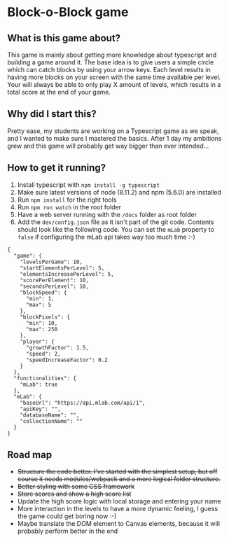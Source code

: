 # Block-o-Block game

## What is this game about?
This game is mainly about getting more knowledge about typescript and
building a game around it. The base idea is to give users a simple circle
which can catch blocks by using your arrow keys. Each level results in
having more blocks on your screen with the same time available per level.
Your will always be able to only play X amount of levels, which results
in a total score at the end of your game.

## Why did I start this?
Pretty ease, my students are working on a Typescript game as we speak,
and I wanted to make sure I mastered the basics. After 1 day my ambitions
grew and this game will probably get way bigger than ever intended...

## How to get it running?
1. Install typescript with `npm install -g typescript`
2. Make sure latest versions of node (8.11.2) and npm (5.6.0) are installed
3. Run `npm install` for the right tools
4. Run `npm run watch` in the root folder
5. Have a web server running with the `/docs` folder as root folder
6. Add the `dev/config.json` file as it isn't part of the git code. Contents
should look like the following code. You can set the `mLab` property to 
`false` if configuring the mLab api takes way too much time :-)
```
{
  "game": {
    "levelsPerGame": 10,
    "startElementsPerLevel": 5,
    "elementsIncreasePerLevel": 5,
    "scorePerElement": 10,
    "secondsPerLevel": 10,
    "blockSpeed": {
      "min": 1,
      "max": 5
    },
    "blockPixels": {
      "min": 10,
      "max": 250
    },
    "player": {
      "growthFactor": 1.5,
      "speed": 2,
      "speedIncreaseFactor": 0.2
    }
  },
  "functionalities": {
    "mLab": true
  },
  "mLab": {
    "baseUrl": "https://api.mlab.com/api/1",
    "apiKey": "",
    "databaseName": "",
    "collectionName": ""
  }
}
```

## Road map
* ~~Structure the code better. I've started with the simplest setup, but
off course it needs modules/webpack and a more logical folder structure.~~
* ~~Better styling with some CSS framework~~
* ~~Store scores and show a high score list~~
* Update the high score logic with local storage and entering your name
* More interaction in the levels to have a more dynamic feeling, I guess
the game could get boring now :-)
* Maybe translate the DOM element to Canvas elements, because it will
probably perform better in the end
